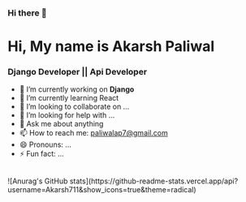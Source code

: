### Hi there 👋

<h1> Hi, My name is Akarsh Paliwal</h1>
<h3> Django Developer || Api Developer</h3>

- 🔭 I’m currently working on **Django**
- 🌱 I’m currently learning React
- 👯 I’m looking to collaborate on ...
- 🤔 I’m looking for help with ...
- 💬 Ask me about anything
- 📫 How to reach me: paliwalap7@gmail.com
- 😄 Pronouns: ...
- ⚡ Fun fact: ...
</br>
![Anurag's GitHub stats](https://github-readme-stats.vercel.app/api?username=Akarsh711&show_icons=true&theme=radical)





